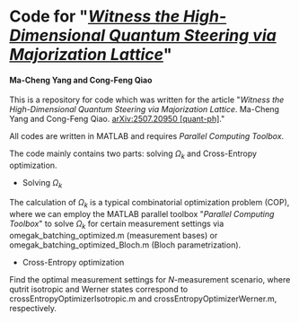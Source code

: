 # Code for "*[Witness the High-Dimensional Quantum Steering via Majorization Lattice](https://arxiv.org/abs/2507.20950)*"
#### Ma-Cheng Yang and Cong-Feng Qiao

This is a repository for code which was written for the article "*Witness the High-Dimensional Quantum Steering via Majorization Lattice*. Ma-Cheng Yang and Cong-Feng Qiao. [arXiv:2507.20950 [quant-ph]](https://arxiv.org/abs/2507.20950)."

All codes are written in MATLAB and requires *Parallel Computing Toolbox*.

The code mainly contains two parts: solving $\Omega_k$ and Cross-Entropy optimization.

- Solving $\Omega_k$
  
The calculation of $\Omega_k$ is a typical combinatorial optimization problem (COP), where we can employ the MATLAB parallel toolbox "*Parallel Computing Toolbox*" to solve $\Omega_k$  for certain measurement settings via omegak_batching_optimized.m (measurement bases) or omegak_batching_optimized_Bloch.m (Bloch parametrization).

- Cross-Entropy optimization

Find the optimal measurement settings for $N$-measurement scenario, where qutrit isotropic and Werner states correspond to crossEntropyOptimizerIsotropic.m and crossEntropyOptimizerWerner.m, respectively.

